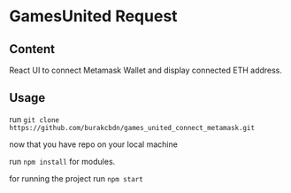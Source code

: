 # GamesUnited Request

## Content

React UI to connect Metamask Wallet and display connected ETH address.

## Usage

run `git clone https://github.com/burakcbdn/games_united_connect_metamask.git`

now that you have repo on your local machine

run `npm install` for modules.

for running the project run `npm start`


